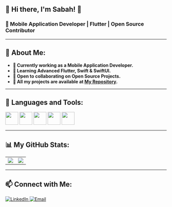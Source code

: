 ## 🌟 Hi there, I'm Sabah! 👋

### 🚀 Mobile Application Developer | Flutter | Open Source Contributor

---

## 🤖 About Me:

- **💼 Currently working as a Mobile Application Developer.**
- **🎯 Learning Advanced Flutter, Swift & SwiftUI.**
- **👥 Open to collaborating on Open Source Projects.**
- **📂 All my projects are available at [My Repository](https://github.com/SABAHMOHAMEDD?tab=repositories).**

---

## 🚀 Languages and Tools:
<p align="left"> 
  <img src="https://cdn.jsdelivr.net/gh/devicons/devicon/icons/flutter/flutter-original.svg" height="40"/> 
  <img src="https://cdn.jsdelivr.net/gh/devicons/devicon/icons/dart/dart-original.svg" height="40"/>  
  <img src="https://cdn.jsdelivr.net/gh/devicons/devicon/icons/firebase/firebase-plain.svg" height="40"/> 
  <img src="https://cdn.jsdelivr.net/gh/devicons/devicon/icons/github/github-original.svg" height="40"/> 
  <img src="https://cdn.jsdelivr.net/gh/devicons/devicon/icons/figma/figma-original.svg" height="40"/> 
</p>

---

## 📊 My GitHub Stats:
<table> 
  <tr> 
    <td> <img src="https://github-readme-stats.vercel.app/api?username=SABAHMOHAMEDD&show_icons=true&theme=radical" /> </td> 
    <td> <img src="https://github-readme-stats.vercel.app/api/top-langs/?username=SABAHMOHAMEDD&layout=compact&theme=radical" /> </td> 
  </tr> 
</table>

---

## 📫 Connect with Me:
<p> 
  <a href="https://www.linkedin.com/in/sabah-mohamed-39320721a/" target="_blank"> 
    <img src="https://img.shields.io/badge/LinkedIn-%230077B5.svg?&style=flat-square&logo=linkedin&logoColor=white" alt="LinkedIn"/> 
  </a> 
  <a href="mailto:sabahmohamed3312@gmail.com"> 
    <img src="https://img.shields.io/badge/Email-D14836?style=flat-square&logo=gmail&logoColor=white" alt="Email"/> 
  </a> 
</p>

